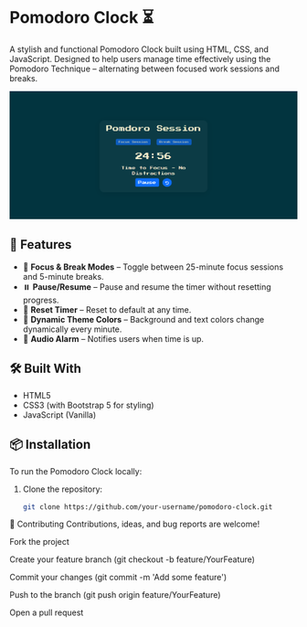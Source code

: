 # Pomodoro Clock ⏳

A stylish and functional Pomodoro Clock built using HTML, CSS, and JavaScript. Designed to help users manage time effectively using the Pomodoro Technique – alternating between focused work sessions and breaks.

![Pomodoro Clock Screenshot](screenshot.png) <!-- Optional: Replace with your screenshot -->

## 🚀 Features

- 🧠 **Focus & Break Modes** – Toggle between 25-minute focus sessions and 5-minute breaks.
- ⏸️ **Pause/Resume** – Pause and resume the timer without resetting progress.
- 🔄 **Reset Timer** – Reset to default at any time.
- 🎨 **Dynamic Theme Colors** – Background and text colors change dynamically every minute.
- 🔔 **Audio Alarm** – Notifies users when time is up.

## 🛠️ Built With

- HTML5
- CSS3 (with Bootstrap 5 for styling)
- JavaScript (Vanilla)

## 📦 Installation

To run the Pomodoro Clock locally:

1. Clone the repository:

   ```bash
   git clone https://github.com/your-username/pomodoro-clock.git

🤝 Contributing
Contributions, ideas, and bug reports are welcome!

Fork the project

Create your feature branch (git checkout -b feature/YourFeature)

Commit your changes (git commit -m 'Add some feature')

Push to the branch (git push origin feature/YourFeature)

Open a pull request
